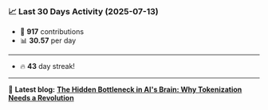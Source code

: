 <!--START_STATS-->
### 📈 Last 30 Days Activity (2025-07-13)  
- 🧮 **917** contributions  
- 📊 **30.57** per day
---
- 🔥 **43** day streak!
---
📝 **Latest blog:** [**The Hidden Bottleneck in AI's Brain: Why Tokenization Needs a Revolution**](https://andriak.com/blog/tokenization-revolution)
<!--END_STATS-->

